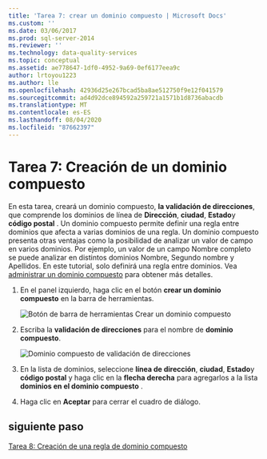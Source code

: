 ```yaml
---
title: 'Tarea 7: crear un dominio compuesto | Microsoft Docs'
ms.custom: ''
ms.date: 03/06/2017
ms.prod: sql-server-2014
ms.reviewer: ''
ms.technology: data-quality-services
ms.topic: conceptual
ms.assetid: ae778647-1df0-4952-9a69-0ef6177eea9c
author: lrtoyou1223
ms.author: lle
ms.openlocfilehash: 42936d25e267bcad5ba8ae512750f9e12f041579
ms.sourcegitcommit: ad4d92dce894592a259721a1571b1d8736abacdb
ms.translationtype: MT
ms.contentlocale: es-ES
ms.lasthandoff: 08/04/2020
ms.locfileid: "87662397"
---
```

# <a name="task-7-creating-a-composite-domain"></a>Tarea 7: Creación de un dominio compuesto
  En esta tarea, creará un dominio compuesto, **la validación de direcciones**, que comprende los dominios de línea de **Dirección**, **ciudad**, **Estado**y **código postal** . Un dominio compuesto permite definir una regla entre dominios que afecta a varias dominios de una regla. Un dominio compuesto presenta otras ventajas como la posibilidad de analizar un valor de campo en varios dominios.  Por ejemplo, un valor de un campo Nombre completo se puede analizar en distintos dominios Nombre, Segundo nombre y Apellidos. En este tutorial, solo definirá una regla entre dominios. Vea [administrar un dominio compuesto](https://msdn.microsoft.com/library/hh510399.aspx) para obtener más detalles.  
  
1.  En el panel izquierdo, haga clic en el botón **crear un dominio compuesto** en la barra de herramientas.  
  
     ![Botón de barra de herramientas Crear un dominio compuesto](../../2014/tutorials/media/et-creatingacompositedomain-01.jpg "Botón de barra de herramientas Crear un dominio compuesto")  
  
2.  Escriba la **validación de direcciones** para el nombre de **dominio compuesto**.  
  
     ![Dominio compuesto de validación de direcciones](../../2014/tutorials/media/et-creatingacompositedomain-02.jpg "Dominio compuesto de validación de direcciones")  
  
3.  En la lista de dominios, seleccione **línea de dirección**, **ciudad**, **Estado**y **código postal** y haga clic en la **flecha derecha** para agregarlos a la lista **dominios en el dominio compuesto** .  
  
4.  Haga clic en **Aceptar** para cerrar el cuadro de diálogo.  
  
## <a name="next-step"></a>siguiente paso  
 [Tarea 8: Creación de una regla de dominio compuesto](../../2014/tutorials/task-8-creating-a-composite-domain-rule.md)  
  
  
